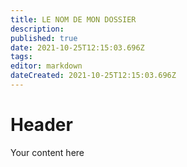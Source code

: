 ```yaml
---
title: LE NOM DE MON DOSSIER
description: 
published: true
date: 2021-10-25T12:15:03.696Z
tags: 
editor: markdown
dateCreated: 2021-10-25T12:15:03.696Z
---
```


# Header
Your content here